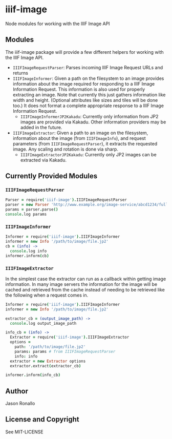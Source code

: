# iiif-image

Node modules for working with the IIIF Image API

## Modules

The iiif-image package will provide a few different helpers for working with the IIIF Image API.

- `IIIFImageRequestParser`: Parses incoming IIIF Image Request URLs and returns
- `IIIFImageInformer`: Given a path on the filesystem to an image provides information about the image required for responding to a IIIF Image Information Request. This information is also used for properly extracting an image. Note that currently this just gathers information like width and height. (Optional attributes like sizes and tiles will be done too.) It does not format a complete appropriate response to a IIIF Image Information Request.
  - `IIIFImageInformerJP2Kakadu`: Currently only information from JP2 images are provided via Kakadu. Other information providers may be added in the future.
- `IIIFImageExtractor`: Given a path to an image on the filesystem, information about the image (from `IIIFImageInfo`), and request parameters (from `IIIFImageRequestParser`), it extracts the requested image. Any scaling and rotation is done via sharp.
  - `IIIFImageExtractorJP2Kakadu`: Currently only JP2 images can be extracted via Kakadu.

## Currently Provided Modules

### `IIIFImageRequestParser`

```coffee
Parser = require('iiif-image').IIIFImageRequestParser
parser = new Parser 'http://www.example.org/image-service/abcd1234/full/full/0/default.jpg'
params = parser.parse()
console.log params
```

### `IIIFImageInformer`

```coffee
Informer = require('iiif-image').IIIFImageInformer
informer = new Info '/path/to/image/file.jp2'
cb = (info) ->
  console.log info
informer.inform(cb)
```

### `IIIFImageExtractor`

In the simplest case the extractor can run as a callback within getting image information. In many image servers the information for the image will be cached and retrieved from the cache instead of needing to be retrieved like the following when a request comes in.

```coffee
Informer = require('iiif-image').IIIFImageInformer
informer = new Info '/path/to/image/file.jp2'

extractor_cb = (output_image_path) ->
  console.log output_image_path

info_cb = (info) ->
  Extractor = require('iiif-image').IIIFImageExtractor
  options =
    path: '/path/to/image/file.jp2'
    params: params # from IIIFImageRequestParser
    info: info
  extractor = new Extractor options
  extractor.extract(extractor_cb)

informer.inform(info_cb)  
```

## Author

Jason Ronallo

## License and Copyright

See MIT-LICENSE
